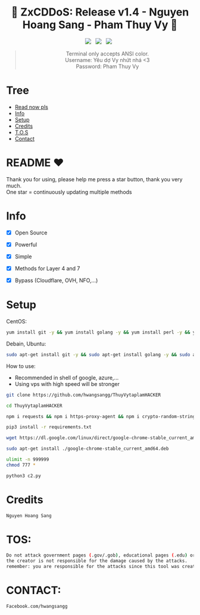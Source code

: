 <div align=center>
 
# 🚀 ZxCDDoS: Release v1.4 - Nguyen Hoang Sang - Pham Thuy Vy 🚀

<p>
 <img src="https://img.shields.io/github/stars/hoaan1995/ZxCDDoS?color=%23DF0067&style=for-the-badge"/> &nbsp;
 <img src="https://img.shields.io/github/forks/hoaan1995/ZxCDDoS?color=%239999FF&style=for-the-badge"/> &nbsp;
 <img src="https://img.shields.io/github/license/hoaan1995/ZxCDDoS?color=%23E8E8E8&style=for-the-badge"/> &nbsp;
 
</p>

> Terminal only accepts ANSI color.<br>
> Username: Yêu dợ Vy nhứt nhá <3<br>
> Password: Pham Thuy Vy<br>
 

 </div>
 

# Tree
* [Read now pls](#README)
* [Info](#Info)
* [Setup](#Setup)
* [Credits](#Credits)
* [T.O.S](#TOS)
* [Contact](#Contact)

# README ♥️
Thank you for using, please help me press a star button, thank you very much.<br>
One star = continuously updating multiple methods

# Info
- [x] Open Source
- [x] Powerful
- [x] Simple
- [x] Methods for Layer 4 and 7
- [x] Bypass (Cloudflare, OVH, NFO,...)  


# Setup
CentOS:
```sh
yum install git -y && yum install golang -y && yum install perl -y && yum install python2 -y && yum install python3 -y && yum install python3-pip -y && yum install nodejs -y && yum install npm -y
```

Debain, Ubuntu:
```sh
sudo apt-get install git -y && sudo apt-get install golang -y && sudo apt-get install perl -y && sudo apt-get install python3 -y && sudo apt-get install python2 -y && sudo apt-get install python3-pip -y && sudo apt-get install nodejs -y && sudo apt-get install npm -y
```

How to use: 
- Recommended in shell of google, azure,...
- Using vps with high speed will be stronger

```sh
git clone https://github.com/hwangsangg/ThuyVytaplamHACKER
```
```sh
cd ThuyVytaplamHACKER
```
```sh
npm i requests && npm i https-proxy-agent && npm i crypto-random-string && npm i events && npm i fs && npm i net && npm i cloudscraper && npm i request && npm i hcaptcha-solver && npm i randomstring && npm i cluster && npm i cloudflare-bypasser
```
```sh
pip3 install -r requirements.txt
```
```sh
wget https://dl.google.com/linux/direct/google-chrome-stable_current_amd64.deb
```
```sh
sudo apt-get install ./google-chrome-stable_current_amd64.deb
```
```sh
ulimit -n 999999
chmod 777 * 
```

```sh
python3 c2.py
```

# Credits
```sh
Nguyen Hoang Sang
```

# TOS:
```sh
Do not attack government pages (.gov/.gob), educational pages (.edu) or the United States Department of Defense (.mil), 
the creator is not responsible for the damage caused by the attacks. 
remember: you are responsible for the attacks since this tool was created for educational purposes
```

# CONTACT:
```sh
Facebook.com/hwangsangg
```
